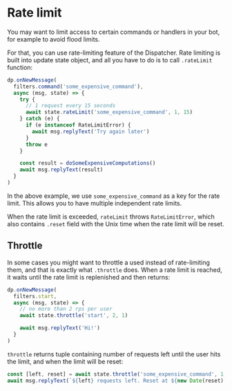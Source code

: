 # Rate limit

You may want to limit access to certain commands or handlers
in your bot, for example to avoid flood limits.

For that, you can use rate-limiting feature of the Dispatcher.
Rate limiting is built into update state object, and all you have to do
is to call `.rateLimit` function:

```ts
dp.onNewMessage(
  filters.command('some_expensive_command'),
  async (msg, state) => {
    try {
      // 1 request every 15 seconds
      await state.rateLimit('some_expensive_command', 1, 15)
    } catch (e) {
      if (e instanceof RateLimitError) {
        await msg.replyText('Try again later')
      }
      throw e
    }

    const result = doSomeExpensiveComputations()
    await msg.replyText(result)
  }
)
```

In the above example, we use `some_expensive_command` as a key for the
rate limit. This allows you to have multiple independent rate limits.

When the rate limit is exceeded, `rateLimit` throws `RateLimitError`, which
also contains `.reset` field with the Unix time when the rate limit will be
reset.

## Throttle

In some cases you might want to throttle a used instead of rate-limiting them,
and that is exactly what `.throttle` does. When a rate limit is reached,
it waits until the rate limit is replenished and then returns:

```ts
dp.onNewMessage(
  filters.start,
  async (msg, state) => {
    // no more than 2 rps per user
    await state.throttle('start', 2, 1)

    await msg.replyText('Hi!')
  }
)
```

`throttle` returns tuple containing number of requests left until
the user hits the limit, and when the limit will be reset:

```ts
const [left, reset] = await state.throttle('some_expensive_command', 1, 15)
await msg.replyText(`${left} requests left. Reset at ${new Date(reset).toString()}`)
```